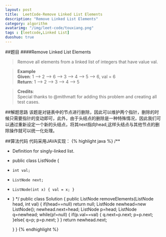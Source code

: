 ```yaml
---
layout: post
title:  LeetCode-Remove Linked List Elements
description: "Remove Linked List Elements"
category: algorithm
avatarimg: "/img/leet-code/touxiang.png"
tags : [leetcode,Linked List]
duoshuo: true
---
```

##题目
####Remove Linked List Elements
>Remove all elements from a linked list of integers that have value val.

>**Example**   
>**Given**: 1 --> 2 --> 6 --> 3 --> 4 --> 5 --> 6, val = 6      
>**Return**: 1 --> 2 --> 3 --> 4 --> 5

>**Credits**:       
>Special thanks to @mithmatt for adding this problem and creating all test cases.
<!-- more -->
	
##解题思路
该题是对链表中的节点进行删除，因此可以维护两个指针，删除的时候只需要指针的变动即可，此外，由于头结点的删除是一种特殊情况，因此我们可以通过重新设定一个新的头结点，将其next指向head,这样头结点与其他节点的删除操作就可以统一化处理。


##算法代码
代码采用JAVA实现：
{% highlight java %}
/**
 * Definition for singly-linked list.
 * public class ListNode {
 *     int val;
 *     ListNode next;
 *     ListNode(int x) { val = x; }
 * }
 */
public class Solution {
    public ListNode removeElements(ListNode head, int val) {
        if(head==null)
        	return null;
        ListNode newhead=new ListNode();
        newhead.next=head;
        ListNode p=head;
        ListNode q=newhead;
        while(p!=null)
        {
        	if(p.val==val)
        	{
        		q.next=p.next;
        		p=p.next;
        	}else{
        		q=p;
        		p=p.next;
        	}
        }
        return newhead.next;

    }
}
{% endhighlight %}










